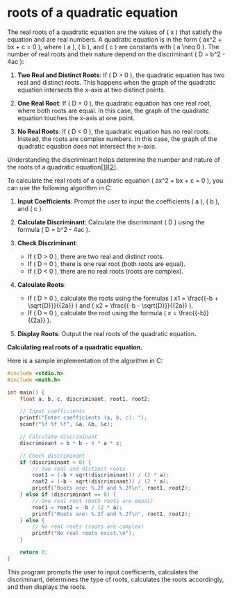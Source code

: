 # roots of a quadratic equation

The real roots of a quadratic equation are the values of \( x \) that satisfy the equation and are real numbers. A quadratic equation is in the form \( ax^2 + bx + c = 0 \), where \( a \), \( b \), and \( c \) are constants with \( a \neq 0 \). The number of real roots and their nature depend on the discriminant \( D = b^2 - 4ac \):

1. **Two Real and Distinct Roots**: If \( D > 0 \), the quadratic equation has two real and distinct roots. This happens when the graph of the quadratic equation intersects the x-axis at two distinct points.

2. **One Real Root**: If \( D = 0 \), the quadratic equation has one real root, where both roots are equal. In this case, the graph of the quadratic equation touches the x-axis at one point.

3. **No Real Roots**: If \( D < 0 \), the quadratic equation has no real roots. Instead, the roots are complex numbers. In this case, the graph of the quadratic equation does not intersect the x-axis.

Understanding the discriminant helps determine the number and nature of the roots of a quadratic equation[[1](https://www.mytutor.co.uk/answers/801/A-Level/Maths/Discriminants-and-determining-the-number-of-real-roots-of-a-quadratic-equation/)][[2](https://www.toppr.com/guides/maths/quadratic-equations/nature-of-roots/)].

To calculate the real roots of a quadratic equation \( ax^2 + bx + c = 0 \), you can use the following algorithm in C:

1. **Input Coefficients**: Prompt the user to input the coefficients \( a \), \( b \), and \( c \).

2. **Calculate Discriminant**: Calculate the discriminant \( D \) using the formula \( D = b^2 - 4ac \).

3. **Check Discriminant**:
   - If \( D > 0 \), there are two real and distinct roots.
   - If \( D = 0 \), there is one real root (both roots are equal).
   - If \( D < 0 \), there are no real roots (roots are complex).

4. **Calculate Roots**:
   - If \( D > 0 \), calculate the roots using the formulas \( x1 = \frac{{-b + \sqrt{D}}}{{2a}} \) and \( x2 = \frac{{-b - \sqrt{D}}}{{2a}} \).
   - If \( D = 0 \), calculate the root using the formula \( x = \frac{{-b}}{{2a}} \).

5. **Display Roots**: Output the real roots of the quadratic equation.

**Calculating real roots of a quadratic equation.**

Here is a sample implementation of the algorithm in C:

```c
#include <stdio.h>
#include <math.h>

int main() {
    float a, b, c, discriminant, root1, root2;

    // Input coefficients
    printf("Enter coefficients (a, b, c): ");
    scanf("%f %f %f", &a, &b, &c);

    // Calculate discriminant
    discriminant = b * b - 4 * a * c;

    // Check discriminant
    if (discriminant > 0) {
        // Two real and distinct roots
        root1 = (-b + sqrt(discriminant)) / (2 * a);
        root2 = (-b - sqrt(discriminant)) / (2 * a);
        printf("Roots are: %.2f and %.2f\n", root1, root2);
    } else if (discriminant == 0) {
        // One real root (both roots are equal)
        root1 = root2 = -b / (2 * a);
        printf("Roots are: %.2f and %.2f\n", root1, root2);
    } else {
        // No real roots (roots are complex)
        printf("No real roots exist.\n");
    }

    return 0;
}
```

This program prompts the user to input coefficients, calculates the discriminant, determines the type of
roots, calculates the roots accordingly, and then displays the roots.
